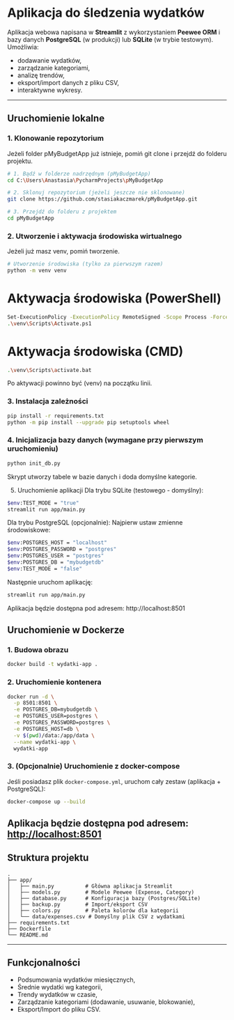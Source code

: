 # Aplikacja do śledzenia wydatków

Aplikacja webowa napisana w **Streamlit** z wykorzystaniem **Peewee ORM** i bazy danych **PostgreSQL** (w produkcji) lub **SQLite** (w trybie testowym). Umożliwia:

* dodawanie wydatków,
* zarządzanie kategoriami,
* analizę trendów,
* eksport/import danych z pliku CSV,
* interaktywne wykresy.

---

## Uruchomienie lokalne

### 1. Klonowanie repozytorium
Jeżeli folder pMyBudgetApp już istnieje, pomiń git clone i przejdź do folderu projektu.

```bash
# 1. Bądź w folderze nadrzędnym (pMyBudgetApp)
cd C:\Users\Anastasia\PycharmProjects\pMyBudgetApp
```
```bash
# 2. Sklonuj repozytorium (jeżeli jeszcze nie sklonowane)
git clone https://github.com/stasiakaczmarek/pMyBudgetApp.git
```
```bash
# 3. Przejdź do folderu z projektem
cd pMyBudgetApp
```

### 2. Utworzenie i aktywacja środowiska wirtualnego
Jeżeli już masz venv, pomiń tworzenie.

```bash
# Utworzenie środowiska (tylko za pierwszym razem)
python -m venv venv
```
# Aktywacja środowiska (PowerShell)
```bash
Set-ExecutionPolicy -ExecutionPolicy RemoteSigned -Scope Process -Force
.\venv\Scripts\Activate.ps1
```
# Aktywacja środowiska (CMD)
```bash
.\venv\Scripts\activate.bat
```
Po aktywacji powinno być (venv) na początku linii.

### 3. Instalacja zależności

```bash
pip install -r requirements.txt
python -m pip install --upgrade pip setuptools wheel
```

### 4. Inicjalizacja bazy danych (wymagane przy pierwszym uruchomieniu)

```bash
python init_db.py
```
Skrypt utworzy tabele w bazie danych i doda domyślne kategorie.

5. Uruchomienie aplikacji
Dla trybu SQLite (testowego - domyślny):
```bash
$env:TEST_MODE = "true"
streamlit run app/main.py
```
Dla trybu PostgreSQL (opcjonalnie):
Najpierw ustaw zmienne środowiskowe:

```bash
$env:POSTGRES_HOST = "localhost"
$env:POSTGRES_PASSWORD = "postgres"
$env:POSTGRES_USER = "postgres"
$env:POSTGRES_DB = "mybudgetdb"
$env:TEST_MODE = "false"
```
Następnie uruchom aplikację:

```bash
streamlit run app/main.py
```

Aplikacja będzie dostępna pod adresem: http://localhost:8501


## Uruchomienie w Dockerze

### 1. Budowa obrazu

```bash
docker build -t wydatki-app .
```

### 2. Uruchomienie kontenera

```bash
docker run -d \
  -p 8501:8501 \
  -e POSTGRES_DB=mybudgetdb \
  -e POSTGRES_USER=postgres \
  -e POSTGRES_PASSWORD=postgres \
  -e POSTGRES_HOST=db \
  -v $(pwd)/data:/app/data \
  --name wydatki-app \
  wydatki-app
```

### 3. (Opcjonalnie) Uruchomienie z docker-compose

Jeśli posiadasz plik `docker-compose.yml`, uruchom cały zestaw (aplikacja + PostgreSQL):

```bash
docker-compose up --build
```

Aplikacja będzie dostępna pod adresem: [http://localhost:8501](http://localhost:8501)
---

## Struktura projektu

```
.
├── app/
│   ├── main.py          # Główna aplikacja Streamlit
│   ├── models.py        # Modele Peewee (Expense, Category)
│   ├── database.py      # Konfiguracja bazy (Postgres/SQLite)
│   ├── backup.py        # Import/eksport CSV
│   ├── colors.py        # Paleta kolorów dla kategorii
│   └── data/expenses.csv # Domyślny plik CSV z wydatkami
├── requirements.txt
├── Dockerfile
└── README.md
```

---

## Funkcjonalności

* Podsumowania wydatków miesięcznych,
* Średnie wydatki wg kategorii,
* Trendy wydatków w czasie,
* Zarządzanie kategoriami (dodawanie, usuwanie, blokowanie),
* Eksport/Import do pliku CSV.

